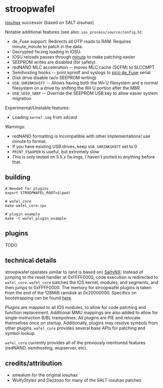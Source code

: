 # stroopwafel

[iosuhax](https://github.com/smealum/iosuhax) successor (based on SALT iosuhax)

Notable additional features (see also: `ios_process/source/config.h`):
  - de_Fuse support: Redirects all OTP reads to RAM. Requires minute_minute to patch in the data.
  - Decrypted fw.img loading in IOSU.
  - IOSU reloads passes through [minute](https://github.com/shinyquagsire23/minute_minute) to make patching easier
  - SEEPROM writes are disabled (for safety)
  - redNAND MLC acceleration -- moves MLC cache (SCFM) to SLCCMPT
  - Semihosting hooks -- print kprintf and syslogs to [pico de_Fuse](https://github.com/shinyquagsire23/wii_u_modchip/tree/main/pico_defuse) serial
  - Disk drive disable (w/o SEEPROM writing)
  - `USB_SHRINKSHIFT` -- Allows having both the Wii U filesystem and a normal filesystem on a drive by shifting the Wii U portion after the MBR
  - `USB_SEED_SWAP` -- Override the SEEPROM USB key to allow easier system migration

Experimental/Unstable features:
  - Loading `kernel.img` from sdcard

Warnings:
  - redNAND formatting is incompatible with other implementations! use minute to format.
  - If you have existing USB drives, keep `USB_SHRINKSHIFT` set to 0
  - `PRINT_FSAOPEN` is useful, but extremely slow
  - This is only tested on 5.5.x fw.imgs, I haven't ported to anything before that.

## building
```
# Needed for plugins
export STROOPWAFEL_ROOT=$(pwd)

# wafel_core
make wafel_core.ipx

# plugin example
make -C wafel_plugin_example
```

## plugins
TODO

## technical details

stroopwafel operates similar to (and is based on) [SaltyNX](https://github.com/shinyquagsire23/SaltyNX): Instead of jumping to the reset handler at 0xFFFF0000, code execution is redirected to `wafel_core`. `wafel_core` patches the IOS kernel, modules, and segments, and then jumps to 0xFFFF0000. The memory for stroopwafel plugins is taken from the end of the 128MiB ramdisk at 0x20000000. Specifics on bootstrapping can be found [here](https://github.com/shinyquagsire23/minute_minute/blob/master/source/ancast.c#L624).

Plugins are mapped to all IOS modules, to allow for code patching and function replacement. Additional MMU mappings are also added to allow for single-instruction B/BL trampolines. All plugins are PIE and relocate themselves once on startup. Additionally, plugins may resolve symbols from other plugins. `wafel_core` provides several base APIs for patching and symbol lookup.

`wafel_core` currently provides all of the previously mentioned features (redNAND, semihosting, wupserver, etc).

## credits/attribution
 - smealum for the original iosuhax
 - WulfyStylez and Dazzozo for many of the SALT iosuhax patches
